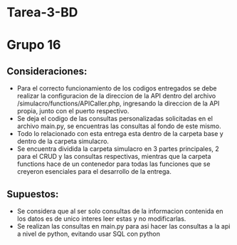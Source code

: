 # Tarea-3-BD
# Grupo 16

## Consideraciones:

- Para el correcto funcionamiento de los codigos entregados se debe realizar la configuracion de la direccion de la API dentro del archivo /simulacro/functions/APICaller.php, ingresando la direccion de la API propia, junto con el puerto respectivo.
- Se deja el codigo de las consultas personalizadas solicitadas en el archivo main.py, se encuentras las consultas al fondo de este mismo.
- Todo lo relacionado con esta entrega esta dentro de la carpeta base y dentro de la carpeta simulacro.
- Se encuentra dividida la carpeta simulacro en 3 partes principales, 2 para el CRUD y las consultas respectivas, mientras que la carpeta functions hace de un contenedor para todas las funciones que se creyeron esenciales para el desarrollo de la entrega.

## Supuestos:

- Se considera que al ser solo consultas de la informacion contenida en los datos es de unico interes leer estas y no modificarlas.
- Se realizan las consultas en main.py para asi hacer las consultas a la api a nivel de python, evitando usar SQL con python